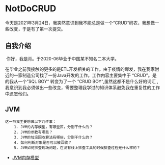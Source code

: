 # NotDoCRUD
今天是2021年3月24日，我突然意识到我不能总是做一个“CRUD”码农，我想做一些改变，于是有了第一次提交。

## 自我介绍

​	你好，我是肖。于2020-06毕业于中国某不知名二本大学。

​	在毕业之前我接触的更多的是ETL开发相关的工作。由于疫情的爆发，我在我家附近的一家制造公司找了一份Java开发的工作，工作内容主要集中于 “CRUD”。是的我从一个”SQL BOY“ 转变为了一个 ”CRUD BOY“,虽然这都不是什么好的词汇 ,我意识到我必须做出一些改变，需要整理我学过的知识体系避免我在重复性的工作中遗忘他们。

## JVM

    这一节我主要想做以下几件事：
        1. JVM的内存模型，有哪些区，分别干什么的？
        2. JVM的参数有哪些？
        3. JVM的垃圾回收算法有哪些，分别干什么的？
        4. 如何判断对象是否可以被回收？
        5. JVM如何排查现场问题，在没有线上排查工具的时候排查过程是什么样的？
        
   - [JVM内存模型](http://github.com/xkl700/NotDoCRUD/JVM/JVMMemoryModel.md)